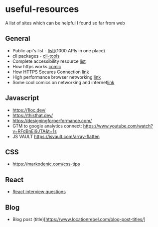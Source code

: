 # useful-resources
A list of sites which can be helpful I found so far from web

## General
* Public api's list - [listt](https://listt.xyz/)(1000 APIs in one place)
* cli packages - [cli-tools](https://github.com/sindresorhus/awesome-nodejs#command-line-utilities)
* Complete accessibility resource [list](https://a11yresources.webflow.io/)
* How https works [comic](https://howhttps.works/episodes/)
* How HTTPS Secures Connection [link](https://blog.hartleybrody.com/https-certificates/)
* High performance browser networking [link](https://hpbn.co/)
* Some cool comics on networking and internet[link](https://wizardzines.com/)

## Javascript

* https://1loc.dev/
* https://thisthat.dev/
* https://designingforperformance.com/
* GTM to google analytics connect: https://www.youtube.com/watch?v=RFdBnEi9JTA&t=1s
* JS VAULT https://jsvault.com/array-flatten

## CSS

* https://markodenic.com/css-tips

## React
* [React interview questions](https://blog.scrimba.com/react-interview-questions/#is-the-virtual-dom-the-same-as-the-shadow-dom)

## Blog 

* Blog post (title)[https://www.locationrebel.com/blog-post-titles/]
